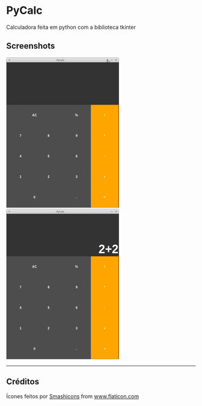 # PyCalc
Calculadora feita em python com a biblioteca tkinter
## Screenshots
<img src=screenshots/ph1.png/ height=400 width=300>
<img src=screenshots/ph2.png/ height=400 width=300>

----------------------------
## Créditos
<div>Ícones feitos por <a href="https://www.flaticon.com/br/autores/smashicons" title="Smashicons">Smashicons</a> from <a href="https://www.flaticon.com/br/" title="Flaticon">www.flaticon.com</a></div>

